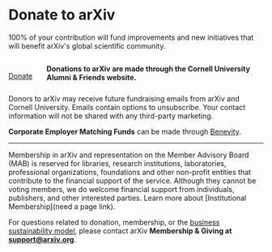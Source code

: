 Donate to arXiv
======

<p style="margin-bottom: 2em;">100% of your contribution will fund improvements and new initiatives that will benefit arXiv's global scientific community.</p>

<p style="float: left; margin-right: 2em; margin-bottom: 2em;"><a class="button is-large is-link" href="https://securelb.imodules.com/s/1717/alumni/index.aspx?sid=1717&amp;gid=2&amp;pgid=403&amp;cid=1031&amp;dids=276&amp;bledit=1&amp;appealcode=UNXX0OLL1">Donate</a></p>

**Donations to arXiv are made through the Cornell University Alumni & Friends website.**


<p style="clear:both;">Donors to arXiv may receive future fundraising emails from arXiv and Cornell University. Emails contain options to unsubscribe. Your contact information will not be shared with any third-party marketing.</p>

**Corporate Employer Matching Funds** can be made through [Benevity](https://causes.benevity.org/causes/840-150532082/project/3FK1YBQWRZ).

---
Membership in arXiv and representation on the Member Advisory Board (MAB) is reserved for libraries, research institutions, laboratories, professional organizations, foundations and other non-profit entities that contribute to the financial support of the service. Although they cannot be voting members, we do welcome financial support from individuals, publishers, and other interested parties. Learn more about [Institutional Membership](need a page link).

For questions related to donation, membership, or the [business sustainability
model](https://arxiv.org/help/support), please contact arXiv **Membership & Giving at <support@arxiv.org>**.
